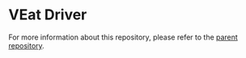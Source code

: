 # VEat Driver

For more information about this repository, please refer to the [parent repository](https://github.com/Victor-Pavageau/VEat-Project).
